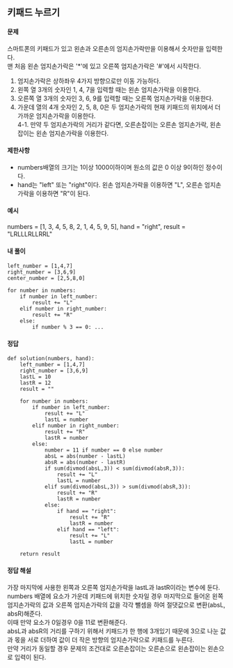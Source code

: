 ## 키패드 누르기

#### 문제
스마트폰의 키패드가 있고 왼손과 오른손의 엄지손가락만을 이용해서 숫자만을 입력한다.  
맨 처음 왼손 엄지손가락은 '*'에 있고 오른쪽 엄지손가락은 '#'에서 시작한다.  
1. 엄지손가락은 상하좌우 4가지 방향으로만 이동 가능하다.  
2. 왼쪽 열 3개의 숫자인 1, 4, 7을 입력할 때는 왼손 엄지손가락을 이용한다. 
3. 오른쪽 열 3개의 숫자인 3, 6, 9를 입력할 때는 오른쪽 엄지손가락을 이용한다.  
4. 가운데 열의 4개 숫자인 2, 5, 8, 0은 두 엄지손가락의 현재 키패드의 위치에서 더 가까운 엄지손가락을 이용한다.  
 4-1. 만약 두 엄지손가락의 거리가 같다면, 오른손잡이는 오른손 엄지손가락, 왼손잡이는 왼손 엄지손가락을 이용한다.
 
#### 제한사항
+ numbers배열의 크기는 1이상 1000이하이며 원소의 값은 0 이상 9이하인 정수이다.
+ hand는 "left" 또는 "right"이다. 왼손 엄지손가락을 이용하면 "L", 오른손 엄지손가락을 이용하면 "R"이 된다.

#### 예시
numbers = [1, 3, 4, 5, 8, 2, 1, 4, 5, 9, 5],	hand = "right", result = "LRLLLRLLRRL"

#### 내 풀이
``` python3
left_number = [1,4,7]
right_number = [3,6,9]
center_number = [2,5,8,0]

for number in numbers:
    if number in left_number:
        result += "L"
    elif number in right_number:
        result += "R"
    else:
        if number % 3 == 0: ...
```

#### 정답
``` python3
def solution(numbers, hand):
    left_number = [1,4,7]
    right_number = [3,6,9]
    lastL = 10
    lastR = 12
    result = ""
    
    for number in numbers:
        if number in left_number:
            result += "L"
            lastL = number
        elif number in right_number:
            result += "R"
            lastR = number
        else:
            number = 11 if number == 0 else number
            absL = abs(number - lastL)
            absR = abs(number - lastR)
            if sum(divmod(absL,3)) < sum(divmod(absR,3)):
                result += "L"
                lastL = number
            elif sum(divmod(absL,3)) > sum(divmod(absR,3)):
                result += "R"
                lastR = number
            else:
                if hand == "right":
                    result += "R"
                    lastR = number
                elif hand == "left":
                    result += "L"
                    lastL = number
                    
    return result
```
#### 정답 해설
가장 마지막에 사용한 왼쪽과 오른쪽 엄지손가락을 lastL과 lastR이라는 변수에 둔다.  
numbers 배열에 요소가 가운데 키패드에 위치한 숫자일 경우 마지막으로 들어온 왼쪽 엄지손가락의 값과 오른쪽 엄지손가락의 값을 각각 뺄셈을 하여 절댓값으로 변환(absL, absR)해준다.  
이때 만약 요소가 0일경우 0을 11로 변환해준다.  
absL과 absR의 거리를 구하기 위해서 키패드가 한 행에 3개있기 때문에 3으로 나눈 값과 몫을 서로 더하여 값이 더 작은 방향의 엄지손가락으로 키패드를 누른다.  
만약 거리가 동일할 경우 문제의 조건대로 오른손잡이는 오른손으로 왼손잡이는 왼손으로 입력이 된다.
